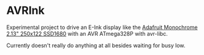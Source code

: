 # AVRInk

Experimental project to drive an E-Ink display like the 
[Adafruit Monochrome 2.13" 250x122 SSD1680](https://www.adafruit.com/product/4197)
with an AVR ATmega328P with avr-libc.  

Currently doesn't really do anything at all besides waiting for busy low.
